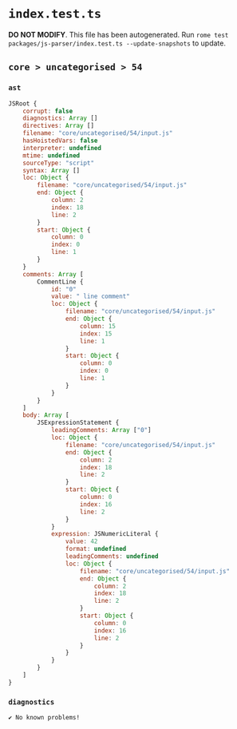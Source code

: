 # `index.test.ts`

**DO NOT MODIFY**. This file has been autogenerated. Run `rome test packages/js-parser/index.test.ts --update-snapshots` to update.

## `core > uncategorised > 54`

### `ast`

```javascript
JSRoot {
	corrupt: false
	diagnostics: Array []
	directives: Array []
	filename: "core/uncategorised/54/input.js"
	hasHoistedVars: false
	interpreter: undefined
	mtime: undefined
	sourceType: "script"
	syntax: Array []
	loc: Object {
		filename: "core/uncategorised/54/input.js"
		end: Object {
			column: 2
			index: 18
			line: 2
		}
		start: Object {
			column: 0
			index: 0
			line: 1
		}
	}
	comments: Array [
		CommentLine {
			id: "0"
			value: " line comment"
			loc: Object {
				filename: "core/uncategorised/54/input.js"
				end: Object {
					column: 15
					index: 15
					line: 1
				}
				start: Object {
					column: 0
					index: 0
					line: 1
				}
			}
		}
	]
	body: Array [
		JSExpressionStatement {
			leadingComments: Array ["0"]
			loc: Object {
				filename: "core/uncategorised/54/input.js"
				end: Object {
					column: 2
					index: 18
					line: 2
				}
				start: Object {
					column: 0
					index: 16
					line: 2
				}
			}
			expression: JSNumericLiteral {
				value: 42
				format: undefined
				leadingComments: undefined
				loc: Object {
					filename: "core/uncategorised/54/input.js"
					end: Object {
						column: 2
						index: 18
						line: 2
					}
					start: Object {
						column: 0
						index: 16
						line: 2
					}
				}
			}
		}
	]
}
```

### `diagnostics`

```
✔ No known problems!

```
